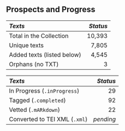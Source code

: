 ## Prospects and Progress

| *Texts* | *Status* |
|:--- | ------:|
| Total in the Collection | 10,393 |
| Unique texts | 7,805 |
| Added texts (listed below) | 4,545 |
| Orphans (no TXT) | 3 |

| *Texts* | *Status* |
|:--- | ------:|
| In Progress (`.inProgress`) | 29 |
| Tagged (`.completed`) | 92 |
| Vetted (`.mARkdown`) | 22 |
| Converted to TEI XML  (`.xml`) | _pending_ |
